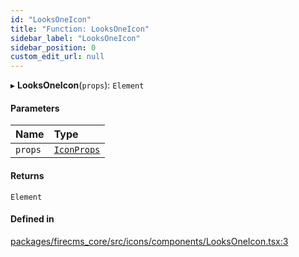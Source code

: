 ```yaml
---
id: "LooksOneIcon"
title: "Function: LooksOneIcon"
sidebar_label: "LooksOneIcon"
sidebar_position: 0
custom_edit_url: null
---
```


▸ **LooksOneIcon**(`props`): `Element`

#### Parameters

| Name | Type |
| :------ | :------ |
| `props` | [`IconProps`](../types/IconProps.md) |

#### Returns

`Element`

#### Defined in

[packages/firecms_core/src/icons/components/LooksOneIcon.tsx:3](https://github.com/FireCMSco/firecms/blob/d45f3739/packages/firecms_core/src/icons/components/LooksOneIcon.tsx#L3)
